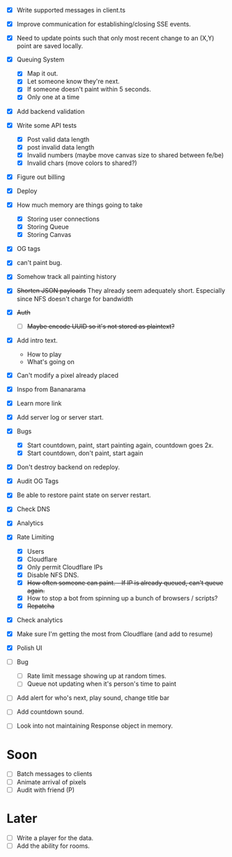 - [x] Write supported messages in client.ts
- [x] Improve communication for establishing/closing SSE events.  
- [x] Need to update points such that only most recent change to an (X,Y) point are saved locally. 
- [x] Queuing System
    - [x] Map it out.
    - [x] Let someone know they're next. 
    - [x] If someone doesn't paint within 5 seconds. 
    - [x] Only one at a time
- [x] Add backend validation
- [x] Write some API tests
    - [x] Post valid data length
    - [x] post invalid data length
    - [x] Invalid numbers (maybe move canvas size to shared between fe/be)
    - [x] Invalid chars (move colors to shared?)
- [x] Figure out billing
- [x] Deploy
- [x] How much memory are things going to take
    - [x] Storing user connections 
    - [x] Storing Queue
    - [x] Storing Canvas
- [x] OG tags
- [x] can't paint bug.
- [x] Somehow track all painting history
- [x] ~~Shorten JSON payloads~~ They already seem adequately short. Especially since NFS doesn't charge for bandwidth
- [x] ~~Auth~~
    - [ ] ~~Maybe encode UUID so it's not stored as plaintext?~~
- [x] Add intro text. 
    - How to play
    - What's going on
- [x] Can't modify a pixel already placed
- [x] Inspo from Bananarama
- [x] Learn more link
- [x] Add server log or server start. 
- [x] Bugs
    - [x] Start countdown, paint, start painting again, countdown goes 2x.
    - [x] Start countdown, don't paint, start again
- [x] Don't destroy backend on redeploy. 
- [x] Audit OG Tags
- [x] Be able to restore paint state on server restart. 
- [x] Check DNS
- [x] Analytics
- [x] Rate Limiting
    - [x] Users
    - [x] Cloudflare
    - [x] Only permit Cloudflare IPs
    - [x] Disable NFS DNS. 
    - [x] ~~How often someone can paint. - If IP is already queued, can't queue again.~~
    - [x] How to stop a bot from spinning up a bunch of browsers / scripts?
    - [x] ~~Repatcha~~
- [x] Check analytics
- [x] Make sure I'm getting the most from Cloudflare (and add to resume)
- [x] Polish UI

- [ ] Bug
     - [ ] Rate limit message showing up at random times. 
     - [ ] Queue not updating when it's person's time to paint

- [ ] Add alert for who's next, play sound, change title bar
- [ ] Add countdown sound. 
- [ ] Look into not maintaining Response object in memory.

# Soon
- [ ] Batch messages to clients
- [ ] Animate arrival of pixels
- [ ] Audit with friend (P)

# Later

- [ ] Write a player for the data. 
- [ ] Add the ability for rooms.